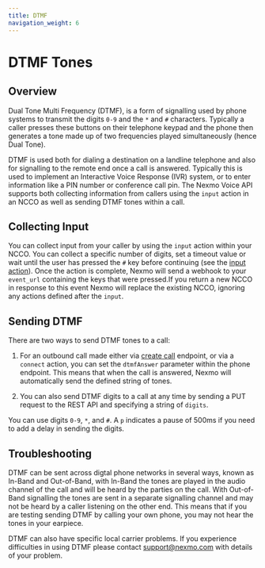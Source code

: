 ```yaml
---
title: DTMF
navigation_weight: 6
---
```


# DTMF Tones

## Overview

Dual Tone Multi Frequency (DTMF), is a form of signalling used by phone systems to transmit the digits `0-9` and the `*` and `#` characters. Typically a caller presses these buttons on their telephone keypad and the phone then generates a tone made up of two frequencies played simultaneously (hence Dual Tone).

DTMF is used both for dialing a destination on a landline telephone and also for signalling to the remote end once a call is answered.  Typically this is used to implement an Interactive Voice Response (IVR) system, or to enter information like a PIN number or conference call pin.  The Nexmo Voice API supports both collecting information from callers using the `input` action in an NCCO as well as sending DTMF tones within a call.

## Collecting Input

You can collect input from your caller by using the `input` action within your NCCO. You can collect a specific number of digits, set a timeout value or wait until the user has pressed the `#` key before continuing (see the [input action](/voice/voice-api/ncco-reference#input)). Once the action is complete, Nexmo will send a webhook to your `event_url` containing the keys that were pressed.If you return a new NCCO in response to this event Nexmo will replace the existing NCCO, ignoring any actions defined after the `input`.

## Sending DTMF 

There are two ways to send DTMF tones to a call:

1. For an outbound call made either via [create call](/api/voice#createCall) endpoint, or via a `connect` action, you can set the `dtmfAnswer` parameter within the phone endpoint. This means that when the call is answered, Nexmo will automatically send the defined string of tones.

2. You can also send DTMF digits to a call at any time by sending a PUT request to the REST API and specifying a string of `digits`.

You can use digits `0-9`, `*`, and `#`. A `p` indicates a pause of 500ms if you need to add a delay in sending the digits.

## Troubleshooting

DTMF can be sent across digtal phone networks in several ways, known as In-Band and Out-of-Band, with In-Band the tones are played in the audio channel of the call and will be heard by the parties on the call. With Out-of-Band signalling the tones are sent in a separate signalling channel and may not be heard by a caller listening on the other end. This means that if you are testing sending DTMF by calling your own phone, you may not hear the tones in your earpiece.

DTMF can also have specific local carrier problems. If you experience difficulties in using DTMF please contact support@nexmo.com with details of your problem.
